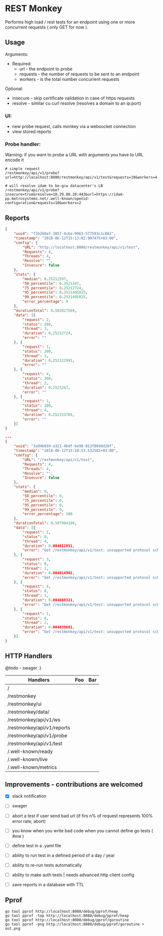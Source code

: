 # REST Monkey

Performs high load / rest tests for an endpoint using one or more concurrent requests ( only GET for now ).

## Usage

Arguments:
 - Required:
   - url      - the endpoint to probe
   - requests - the number of requests to be sent to an endpoint
   - workers  - is the total number concurrent requests

 Optional:
  - insecure  - skip certificate validation in case of https  requests
  - resolve   - similar cu curl resolve (resolves a domain to an ip:port)


### UI:
   - new probe request, calls monkey via a websocket connection
   - view stored reports

### Probe handler:
Warning: if you want to probe a URL with arguments you have to URL encode it

```
# simple request
/restmonkey/api/v1/probe?url=http://localhost:8080/restmonkey/api/v1/test&requests=10&workers=4

# will resolve idam to be-gcw datacenter's LB
/restmonkey/api/v1/probe?insecure=true&resolve=10.29.80.28:443&url=https://idam-pp.metrosystems.net/.well-known/openid-configuration&requests=10&workers=2
```

## Reports



```json
{
    "uuid": "f2b260af-305f-4c6a-9063-577593c1c882",
    "timestamp": "2018-06-12T15:13:02.907475+03:00",
    "config": {
        "URL": "http://localhost:8080/restmonkey/api/v1/test",
        "Requests": 4,
        "Threads": 4,
        "Resolve": "",
        "Insecure": false
    },
    "stats": {
        "median": 0.25212597,
        "50_percentile": 0.2521247,
        "75_percentile": 0.25212724,
        "95_percentile": 0.2521405025,
        "99_percentile": 0.2521405025,
        "error_percentage": 0
    },
    "durationTotal": 0.502027589,
    "data": [{
        "request": 2,
        "status": 200,
        "thread": 3,
        "duration": 0.25212724,
        "error": ""
    }, {
        "request": 3,
        "status": 200,
        "thread": 1,
        "duration": 0.252122993,
        "error": ""
    }, {
        "request": 4,
        "status": 200,
        "thread": 2,
        "duration": 0.2521247,
        "error": ""
    }, {
        "request": 1,
        "status": 200,
        "thread": 4,
        "duration": 0.252153765,
        "error": ""
    }]
}

---
{
    "uuid": "3a94b039-a321-4bdf-be98-813f869dd20f",
    "timestamp": "2018-06-12T15:10:53.532581+03:00",
    "config": {
        "URL": "/restmonkey/api/v1/test",
        "Requests": 4,
        "Threads": 4,
        "Resolve": "",
        "Insecure": false
    },
    "stats": {
        "median": 0,
        "50_percentile": 0,
        "75_percentile": 0,
        "95_percentile": 0,
        "99_percentile": 0,
        "error_percentage": 100
    },
    "durationTotal": 0.507984186,
    "data": [{
        "request": 2,
        "status": 0,
        "thread": 4,
        "duration": 0.004012851,
        "error": "Get /restmonkey/api/v1/test: unsupported protocol scheme \"\""
    }, {
        "request": 3,
        "status": 0,
        "thread": 1,
        "duration": 0.004014902,
        "error": "Get /restmonkey/api/v1/test: unsupported protocol scheme \"\""
    }, {
        "request": 4,
        "status": 0,
        "thread": 3,
        "duration": 0.004008321,
        "error": "Get /restmonkey/api/v1/test: unsupported protocol scheme \"\""
    }, {
        "request": 1,
        "status": 0,
        "thread": 2,
        "duration": 0.004039681,
        "error": "Get /restmonkey/api/v1/test: unsupported protocol scheme \"\""
    }]
}

```



## HTTP Handlers

@todo - swager :)

| Handlers                    | Foo            | Bar            |
| --------------------------- |:-------------- | --------------:|
| /                           |                |                |
| /restmonkey                 |                |                |
| /restmonkey/ui              |                |                |
| /restmonkey/data/           |                |                |
| /restmonkey/api/v1/ws       |                |                |
| /restmonkey/api/v1/reports  |                |                |
| /restmonkey/api/v1/probe    |                |                |
| /restmonkey/api/v1/test     |                |                |
| /.well-known/ready          |                |                |
| /.well-known/live           |                |                |
| /.well-known/metrics        |                |                |


## Improvements - contributions are welcomed

- [x] slack notification
- [ ] swager
- [ ] abort a test if user send bad url (if firs n% of request represents 100% error rate, abort)
- [ ] you know when you write bad code when you cannot define go tests ( #me )
- [ ] define test in a .yaml file
 - [ ] ability to run test in a defined period of a day / year
 - [ ] ability to re-run tests automatically  
- [ ] ability to make auth tests | needs advanced http client config  
- [ ] save reports in a database with TTL


## Pprof

```
go tool pprof http://localhost:8080/debug/pprof/heap
go tool pprof -top http://localhost:8080/debug/pprof/heap
go tool pprof http://localhost:8080/debug/pprof/goroutine
go tool pprof -png http://localhost:8080/debug/pprof/goroutine > out.png
```